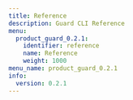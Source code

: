 ```yaml
---
title: Reference
description: Guard CLI Reference
menu:
  product_guard_0.2.1:
    identifier: reference
    name: Reference
    weight: 1000
menu_name: product_guard_0.2.1
info:
  version: 0.2.1
---
```


